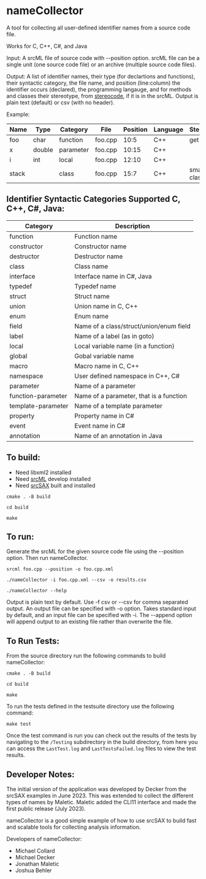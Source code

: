 # nameCollector
A tool for collecting all user-defined identifier names from a source code file.  

Works for C, C++, C#, and Java

Input: A srcML file of source code with --position option.  srcML file can be a single unit (one source code file) or an archive (multiple source code files).

Output: A list of identifier names,  their type (for declartions and functions), their syntactic category, the file name, and position (line:column) the identifier occurs (declared), the programming langauge, and for methods and classes their stereotype, from [stereocode](https://github.com/srcML/stereocode), if it is in the srcML.  Output is plain text (default) or csv (with no header).

Example:

| Name            | Type     | Category   | File   | Position | Language | Stereotype    |
| --------------- | -------------- | -------- |---|---|---|---|
|foo| char | function | foo.cpp | 10:5 | C++ | get |
|x| double | parameter | foo.cpp | 10:15| C++ |  | 
|i| int | local | foo.cpp | 12:10 | C++ | | 
|stack|   | class | foo.cpp | 15:7| C++ | small-class |

## Identifier Syntactic Categories Supported C, C++, C#, Java:

| Category        | Description |
| --------------- | -------------- |
| function        | Function name |
| constructor     | Constructor name |
| destructor      | Destructor name |
| class           | Class name |
| interface       | Interface name in C#, Java |
| typedef         | Typedef name |
| struct          | Struct name |
| union           | Union name in C, C++|
| enum            | Enum name |
| field           | Name of a class/struct/union/enum field |
| label           | Name of a label (as in goto) |
| local           | Local variable name (in a function) |
| global          | Gobal variable name |
| macro           | Macro name in C, C++ |
| namespace       | User defined namespace in C++, C# |
| parameter       | Name of a parameter |
| function-parameter  | Name of a parameter, that is a function | 
| template-parameter  | Name of a template parameter |
| property        | Property name in C# |
| event           | Event name in C# |
| annotation      | Name of an annotation in Java |


## To build:
- Need libxml2 installed
- Need [srcML](https://srcML.org) develop installed
- Need [srcSAX](https://github.com/srcML/srcSAX)  built and installed  

`cmake . -B build`

`cd build`

`make`


## To run:

Generate the srcML for the given source code file using the --position option.  Then run nameCollector.

`srcml foo.cpp --position -o foo.cpp.xml`

`./nameCollector -i foo.cpp.xml --csv -o results.csv`

`./nameCollector --help`

Output is plain text by default.  Use -f csv or --csv for comma separated output.  An output file can be specified with -o option. Takes standard input by default, and an input file can be specified with -i.  The --append option will append output to an existing file rather than overwrite the file.

## To Run Tests:
From the source directory run the following commands to build nameCollector:

`cmake . -B build`

`cd build`

`make`

To run the tests defined in the testsuite directory use the following command:

`make test`

Once the test command is run you can check out the results of the tests by navigating to the `/Testing` subdirectory in the build directory, from here you can access the `LastTest.log` and `LastTestsFailed.log` files to view the test results.

## Developer Notes:

The initial version of the application was developed by Decker from the srcSAX examples in June 2023.   This was extended to collect the different types of names by Maletic.  Maletic added the CLI11 interface and made the first public release (July 2023). 

nameCollector is a good simple example of how to use srcSAX to build fast and scalable tools for collecting analysis information.

Developers of nameCollector:
- Michael Collard
- Michael Decker
- Jonathan Maletic
- Joshua Behler

